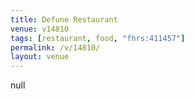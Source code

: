 ```yaml
---
title: Defune Restaurant
venue: v14810
tags: [restaurant, food, "fhrs:411457"]
permalink: /v/14810/
layout: venue
---
```

null